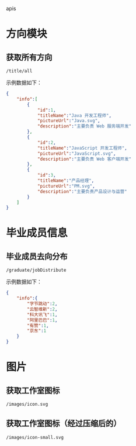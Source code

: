 apis

# 方向模块

## 获取所有方向

`/title/all`

示例数据如下：

```json
{
    "info":[
        {
            "id":1,
            "titleName":"Java 开发工程师",
            "pictureUrl":"Java.svg",
            "description":"主要负责 Web 服务端开发"
        },
        {
            "id":2,
            "titleName":"JavaScript 开发工程师",
            "pictureUrl":"JavaScript.svg",
            "description":"主要负责 Web 客户端开发"
        },
        {
            "id":3,
            "titleName":"产品经理",
            "pictureUrl":"PM.svg",
            "description":"主要负责产品设计与运营"
        }
    ]
}
```

# 毕业成员信息

## 毕业成员去向分布

`/graduate/jobDistribute`

示例数据如下：

```json
{
    "info":{
        "字节跳动":2,
        "云智维新":2,
        "科大讯飞":1,
        "阿里巴巴":1,
        "有赞":1,
        "京东":1
    }
}
```

# 图片

## 获取工作室图标

`/images/icon.svg`

## 获取工作室图标（经过压缩后的）

`/images/icon-small.svg`